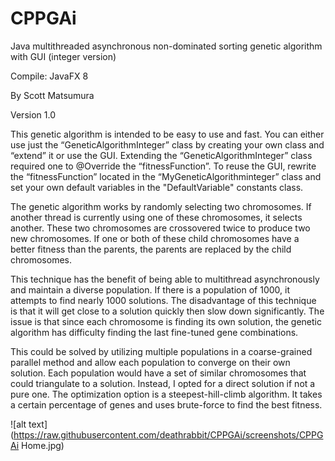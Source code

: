 # CPPGAi
Java multithreaded asynchronous non-dominated sorting genetic algorithm with GUI (integer version)

Compile: JavaFX 8

By Scott Matsumura

Version 1.0

This genetic algorithm is intended to be easy to use and fast.  You can either use just the “GeneticAlgorithmInteger” class by creating your own class and “extend” it or use the GUI.  Extending the “GeneticAlgorithmInteger” class required one to @Override the “fitnessFunction”.  To reuse the GUI, rewrite the “fitnessFunction” located in the “MyGeneticAlgorithminteger” class and set your own default variables in the "DefaultVariable" constants class.

The genetic algorithm works by randomly selecting two chromosomes.  If another thread is currently using one of these chromosomes, it selects another.  These two chromosomes are crossovered twice to produce two new chromosomes.  If one or both of these child chromosomes have a better fitness than the parents, the parents are replaced by the child chromosomes.

This technique has the benefit of being able to multithread asynchronously and maintain a diverse population.  If there is a population of 1000, it attempts to find nearly 1000 solutions.  The disadvantage of this technique is that it will get close to a solution quickly then slow down significantly.  The issue is that since each chromosome is finding its own solution, the genetic algorithm has difficulty finding the last fine-tuned gene combinations.

This could be solved by utilizing multiple populations in a coarse-grained parallel method and allow each population to converge on their own solution.  Each population would have a set of similar chromosomes that could triangulate to a solution.  Instead, I opted for a direct solution if not a pure one.  The optimization option is a steepest-hill-climb algorithm.  It takes a certain percentage of genes and uses brute-force to find the best fitness.

![alt text](https://raw.githubusercontent.com/deathrabbit/CPPGAi/screenshots/CPPGAi Home.jpg)
